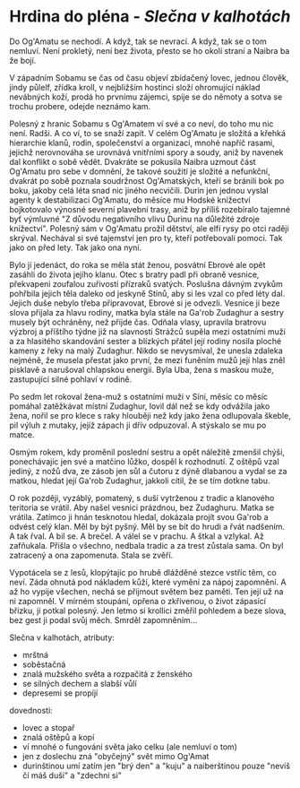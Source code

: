 # Hrdina do pléna - *Slečna v kalhotách*

Do Og'Amatu se nechodí. A když, tak se nevrací. A když, tak se o tom nemluví.
Není prokletý, není bez života, přesto se ho okolí straní a Naibra ba že bojí.

V západním Sobamu se čas od času objeví zbídačený lovec, jednou člověk, jindy půlelf, zřídka kroll, v nejbližším hostinci složí ohromující náklad nevábných koží, prodá ho prvnímu zájemci, spije se do němoty a sotva se trochu probere, odejde neznámo kam.

Polesný z hranic Sobamu s Og'Amatem ví své a co neví, do toho mu nic není. Radši. A co ví, to se snaží zapít.
V celém Og'Amatu je složitá a křehká hierarchie klanů, rodin, společenství a organizací, mnohé napříč rasami, jejichž nerovnováha se urovnává vnitřními spory a soudy, aniž by navenek dal konflikt o sobě vědět.
Dvakráte se pokusila Naibra uzmout část Og'Amatu pro sebe v domnění, že takové soužití je složité a nefunkční, dvakrát po sobě poznala soudržnost Og'Amatských, kteří se bránili bok po boku, jakoby celá léta snad nic jiného necvičili.
Durin jen jednou vyslal agenty k destabilizaci Og'Amatu, do měsíce mu Hodské knížectví bojkotovalo výnosné severní plavební trasy, aniž by příliš rozebíralo tajemné byť výmluvné "Z důvodu negativního vlivu Durinu na důležité zdroje knížectví".
Polesný sám v Og'Amatu prožil dětství, ale elfí rysy po otci raději skrýval. Nechával si své tajemství jen pro ty, kteří potřebovali pomoci. Tak jako on před lety. Tak jako ona nyní.

Bylo jí jedenáct, do roka se měla stát ženou, posvátní Ebrové ale opět zasáhli do života jejího klanu. Otec s bratry padl při obraně vesnice, překvapeni zoufalou zuřivostí přízraků svatých.
Poslušna dávným zvykům pohřbila jejich těla daleko od jeskyně Stínů, aby si les vzal co před léty dal. Jejich duše nebylo třeba připravovat, Ebrové si je odvezli.
Vesnice ji beze slova přijala za hlavu rodiny, matka byla stále na Ga'rob Zudaghur a sestry musely být ochráněny, než přijde čas. Odňala vlasy, upravila bratrovu výzbroj a příštího týdne již na slavnosti Strážců supěla mezi ostatními muži a za hlasitého skandování sester a blízkých přátel její rodiny nosila ploché kameny z řeky na malý Zudaghur. Nikdo se nevysmíval, že unesla zdaleka nejméně, že musela přestat jako první, že mezi funěním mužů její hlas zněl pisklavě a narušoval chlapskou energii. Byla Uba, žena s maskou muže, zastupující silné pohlaví v rodině.

Po sedm let rokoval žena-muž s ostatními muži v Síni, měsíc co měsíc pomáhal zatěžkávat místní Zudaghur, lovil dál než se kdy odvážila jako žena, nořil se pro klece s raky hlouběji než kdy jako žena odlupovala škeble, pil výluh z mutaky, jejíž zápach ji dřív odpuzoval. A stýskalo se mu po matce.

Osmým rokem, kdy proměnil poslední sestru a opět náležitě zmenšil chýši, ponechávajíc jen své a matčino lůžko, dospěl k rozhodnutí. Z oštěpů vzal jediný, z nožů dva, ze zásob jen sůl a čutoru z dýně dlabanou a vydal se za matkou, hledat její Ga'rob Zudaghur, jakkoli cítil, že se tím dotkne tabu.

O rok později, vyzáblý, pomatený, s duší vytrženou z tradic a klanového teritoria se vrátil. Aby našel vesnici prázdnou, bez Zudaghuru. Matka se vrátila. Zatímco ji hnán tesknotou hledal, dokázala projít svou Ga'rob a odvést celý klan. Měl by být pyšný. Měl by se bít do hrudi a řvát nadšením. A tak řval. A bil se. A brečel. A válel se v prachu. A štkal a vzlykal. Až zafňukala.
    Přišla o všechno, nedbala tradic a za trest zůstala sama. On byl zatracený a ona zapomenuta. Stala se zvěří.

Vypotácela se z lesů, klopýtajíc po hrubě dlážděné stezce vstříc těm, co neví. Záda ohnutá pod nákladem kůží, které vymění za nápoj zapomnění. A až ho vypije všechen, nechá se přijmout světem bez paměti. Ten její už na ni zapomněl.
V mírném stoupání, opřena o zkřivenou, o život zápasící břízku, ji potkal polesný. Jen letmo si krollici změřil pohledem a beze slova, bez gest ji podal svůj měch. Smrděl zapomněním...

Slečna v kalhotách, atributy:

- mrštná
- soběstačná
- znalá mužského světa a rozpačitá z ženského
- se silných dechem a slabší vůlí
- depresemi se propíjí

dovednosti:

- lovec a stopař
- znalá oštěpů a kopí
- ví mnohé o fungování světa jako celku (ale nemluví o tom)
- jen z doslechu zná "obyčejný" svět mimo Og'Amat
- durinštinou umí zatím jen "brý den" a "kuju" a naiberštinou pouze "nevíš čí máš duši" a "zdechni si"